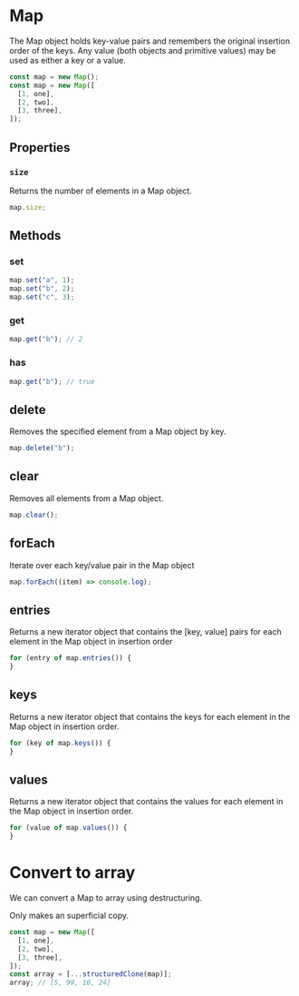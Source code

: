 # Map

The Map object holds key-value pairs and remembers the original insertion order of the keys. Any value (both objects and primitive values) may be used as either a key or a value.

```js
const map = new Map();
const map = new Map([
  [1, one],
  [2, two],
  [3, three],
]);
```

## Properties

### `size`

Returns the number of elements in a Map object.

```js
map.size;
```

## Methods

### set

```js
map.set("a", 1);
map.set("b", 2);
map.set("c", 3);
```

### get

```js
map.get("b"); // 2
```

### has

```js
map.get("b"); // true
```

## delete

Removes the specified element from a Map object by key.

```js
map.delete("b");
```

## clear

Removes all elements from a Map object.

```js
map.clear();
```

## forEach

Iterate over each key/value pair in the Map object

```js
map.forEach((item) => console.log);
```

## entries

Returns a new iterator object that contains the [key, value] pairs for each element in the Map object in insertion order

```js
for (entry of map.entries()) {
}
```

## keys

Returns a new iterator object that contains the keys for each element in the Map object in insertion order.

```js
for (key of map.keys()) {
}
```

## values

Returns a new iterator object that contains the values for each element in the Map object in insertion order.

```js
for (value of map.values()) {
}
```

# Convert to array

We can convert a Map to array using destructuring.

Only makes an superficial copy.

```js
const map = new Map([
  [1, one],
  [2, two],
  [3, three],
]);
const array = [...structuredClone(map)];
array; // [5, 99, 10, 24]
```
